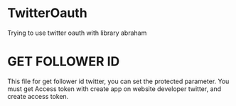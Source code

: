TwitterOauth
============

Trying to use twitter oauth with library abraham

GET FOLLOWER ID
============
This file for get follower id twitter, you can set the protected parameter. 
You must get Access token with create app on website developer twitter, and create access token.
